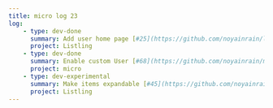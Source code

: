 ```yaml
---
title: micro log 23
log:
    - type: dev-done
      summary: Add user home page [#25](https://github.com/noyainrain/listling/issues/25)
      project: Listling
    - type: dev-done
      summary: Enable custom User [#68](https://github.com/noyainrain/micro/issues/68)
      project: micro
    - type: dev-experimental
      summary: Make items expandable [#45](https://github.com/noyainrain/listling/issues/45)
      project: Listling
---
```

